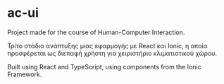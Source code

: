 # ac-ui

Project made for the course of Human-Computer Interaction.

Τρίτο στάδιο ανάπτυξης μιας εφαρμογής με React και Ionic, η οποία προσφέρεται ως διεπαφή χρήστη για χειριστήριο κλιματιστικού χώρου.

Built using React and TypeScript, using components from the Ionic Framework.
